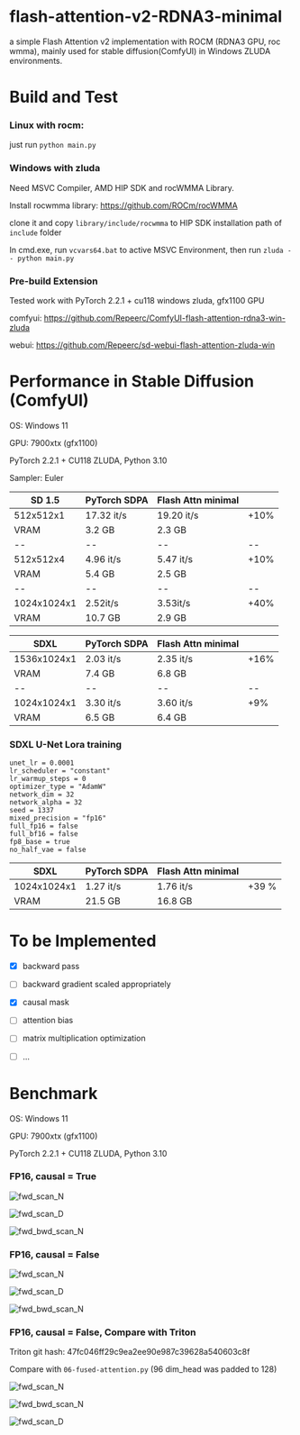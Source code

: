# flash-attention-v2-RDNA3-minimal
a simple Flash Attention v2 implementation with ROCM (RDNA3 GPU, roc wmma), mainly used for stable diffusion(ComfyUI) in Windows ZLUDA environments.

# Build and Test

### Linux with rocm:
just run ```python main.py```

### Windows with zluda

Need MSVC Compiler, AMD HIP SDK and rocWMMA Library.

Install rocwmma library: https://github.com/ROCm/rocWMMA

clone it and copy ```library/include/rocwmma``` to HIP SDK installation path of ```include``` folder

In cmd.exe, run ```vcvars64.bat``` to active MSVC Environment, then run ```zluda -- python main.py```

### Pre-build Extension 

Tested work with PyTorch 2.2.1 + cu118 windows zluda, gfx1100 GPU

comfyui: https://github.com/Repeerc/ComfyUI-flash-attention-rdna3-win-zluda

webui: https://github.com/Repeerc/sd-webui-flash-attention-zluda-win

# Performance in Stable Diffusion (ComfyUI)

OS: Windows 11

GPU: 7900xtx (gfx1100)

PyTorch 2.2.1 + CU118 ZLUDA, Python 3.10

Sampler: Euler

| SD 1.5 | PyTorch SDPA |  Flash Attn minimal |  |
|--|--|--|--|
|512x512x1| 17.32 it/s | 19.20 it/s | +10% |
| VRAM | 3.2 GB | 2.3 GB | |
|--|--|--|--|
|512x512x4| 4.96 it/s | 5.47 it/s | +10% |
| VRAM | 5.4 GB | 2.5 GB | |
|--|--|--|--|
|1024x1024x1| 2.52it/s | 3.53it/s | +40%  | 
| VRAM | 10.7 GB | 2.9 GB | |


| SDXL | PyTorch SDPA |  Flash Attn minimal |  |
|--|--|--|--|
|1536x1024x1| 2.03 it/s | 2.35 it/s | +16% |
| VRAM | 7.4 GB | 6.8 GB | |
|--|--|--|--|
|1024x1024x1| 3.30 it/s | 3.60 it/s | +9% |
| VRAM | 6.5 GB | 6.4 GB | |

### SDXL U-Net Lora training

```
unet_lr = 0.0001
lr_scheduler = "constant"
lr_warmup_steps = 0
optimizer_type = "AdamW"
network_dim = 32
network_alpha = 32
seed = 1337
mixed_precision = "fp16"
full_fp16 = false
full_bf16 = false
fp8_base = true
no_half_vae = false
```

| SDXL | PyTorch SDPA |  Flash Attn minimal |  |
|--|--|--|--|
|1024x1024x1| 1.27 it/s | 1.76 it/s | +39 % |
| VRAM | 21.5 GB | 16.8 GB | |


# To be Implemented

- [x] backward pass
- [ ] backward gradient scaled appropriately
- [x] causal mask
- [ ] attention bias
- [ ] matrix multiplication optimization
- [ ] ...


# Benchmark

OS: Windows 11

GPU: 7900xtx (gfx1100)

PyTorch 2.2.1 + CU118 ZLUDA, Python 3.10

### FP16, causal = True

![fwd_scan_N](https://github.com/Repeerc/flash-attention-v2-RDNA3-minimal/assets/7540581/388dacdb-37ac-4067-b134-48f528831947)

![fwd_scan_D](https://github.com/Repeerc/flash-attention-v2-RDNA3-minimal/assets/7540581/7567f295-f235-4079-b886-8cd6c0af3488)

![fwd_bwd_scan_N](https://github.com/Repeerc/flash-attention-v2-RDNA3-minimal/assets/7540581/94a0a287-2670-40d7-b0ec-75364b64b214)


### FP16, causal = False

![fwd_scan_N](https://github.com/Repeerc/flash-attention-v2-RDNA3-minimal/assets/7540581/975ba7fb-e608-42a1-9e68-e3a63c1a8850)

![fwd_scan_D](https://github.com/Repeerc/flash-attention-v2-RDNA3-minimal/assets/7540581/cca58005-a3d6-4d9e-b15d-9c4848f2ebbe)

![fwd_bwd_scan_N](https://github.com/Repeerc/flash-attention-v2-RDNA3-minimal/assets/7540581/859ccd5a-55fe-40d7-9703-341b235129f0)

### FP16, causal = False, Compare with Triton

Triton git hash: 47fc046ff29c9ea2ee90e987c39628a540603c8f

Compare with ```06-fused-attention.py``` (96 dim_head was padded to 128)

![fwd_scan_N](https://github.com/Repeerc/flash-attention-v2-RDNA3-minimal/assets/7540581/eb33269c-e4bf-426d-83f3-f86616696183)

![fwd_bwd_scan_N](https://github.com/Repeerc/flash-attention-v2-RDNA3-minimal/assets/7540581/9803123f-913d-40ff-9ff4-f8abe789684c)

![fwd_scan_D](https://github.com/Repeerc/flash-attention-v2-RDNA3-minimal/assets/7540581/7d446c06-cc2b-48ed-9121-c15035b744ea)

